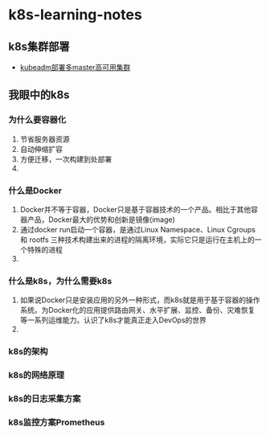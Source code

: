 # k8s-learning-notes
## k8s集群部署
- [kubeadm部署多master高可用集群](https://github.com/lgfei/k8s-learning-notes/blob/master/kubeadm/README.md)

## 我眼中的k8s
### 为什么要容器化
1. 节省服务器资源
2. 自动伸缩扩容
3. 方便迁移，一次构建到处部署
4. 
### 什么是Docker
1. Docker并不等于容器，Docker只是基于容器技术的一个产品。相比于其他容器产品，Docker最大的优势和创新是镜像(image)
2. 通过docker run启动一个容器，是通过Linux Namespace、Linux Cgroups 和 rootfs 三种技术构建出来的进程的隔离环境，实际它只是运行在主机上的一个特殊的进程
3. 
### 什么是k8s，为什么需要k8s
1. 如果说Docker只是安装应用的另外一种形式，而k8s就是用于基于容器的操作系统。为Docker化的应用提供路由网关、水平扩展、监控、备份、灾难恢复等一系列运维能力。认识了k8s才能真正走入DevOps的世界
2. 
### k8s的架构
### k8s的网络原理
### k8s的日志采集方案
### k8s监控方案Prometheus

